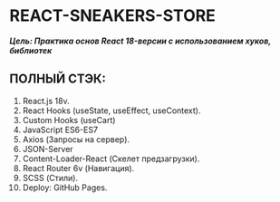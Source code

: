 # REACT-SNEAKERS-STORE

***Цель: Практика основ React 18-версии с использованием хуков, библиотек***

## ПОЛНЫЙ СТЭК:
1. React.js 18v.
2. React Hooks (useState, useEffect, useContext).
3. Custom Hooks (useCart)
4. JavaScript ES6-ES7
5. Axios (Запросы на сервер).
6. JSON-Server
7. Content-Loader-React (Скелет предзагрузки).
8. React Router 6v (Навигация).
9. SCSS (Стили).
10. Deploy: GitHub Pages.





